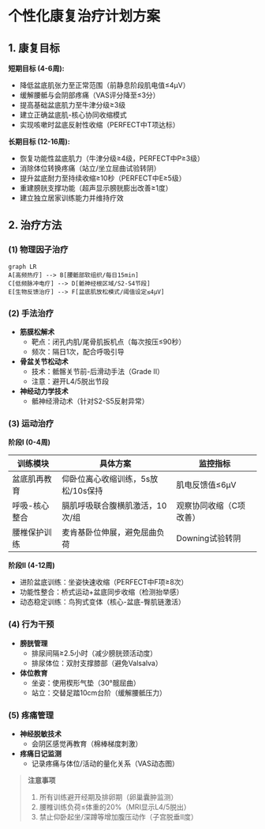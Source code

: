 # 个性化康复治疗计划方案

## 1. 康复目标
**短期目标 (4-6周):**
- 降低盆底肌张力至正常范围（前静息阶段肌电值≤4μV）
- 缓解腰骶与会阴部疼痛（VAS评分降至≤3分）
- 提高基础盆底肌力至牛津分级≥3级
- 建立正确盆底肌-核心协同收缩模式
- 实现咳嗽时盆底反射性收缩（PERFECT中T项达标）

**长期目标 (12-16周):**
- 恢复功能性盆底肌力（牛津分级≥4级，PERFECT中P≥3级）
- 消除体位转换疼痛（站立/坐立屈曲试验转阴）
- 提升盆底耐力至持续收缩≥10秒（PERFECT中E≥5级）
- 重建膀胱支撑功能（超声显示膀胱膨出改善≥1度）
- 建立独立居家训练能力并维持疗效

## 2. 治疗方法
### (1) 物理因子治疗
```mermaid
graph LR
A[高频热疗] --> B[腰骶部软组织/每日15min]
C[低频脉冲电疗] --> D[骶神经根区域/S2-S4节段]
E[生物反馈治疗] --> F[盆底肌放松模式/阈值设定≤4μV]
```

### (2) 手法治疗
- **筋膜松解术**  
  - 靶点：闭孔内肌/尾骨肌扳机点（每次按压≤90秒）  
  - 频次：隔日1次，配合呼吸引导  
- **骨盆关节松动术**  
  - 技术：骶髂关节前-后滑动手法（Grade II）  
  - 注意：避开L4/5脱出节段  
- **神经动力学技术**  
  - 骶神经滑动术（针对S2-S5反射异常）  

### (3) 运动治疗
**阶段Ⅰ (0-4周)**

| 训练模块       | 具体方案                          | 监控指标               |
|----------------|-----------------------------------|------------------------|
| 盆底肌再教育   | 仰卧位离心收缩训练，5s放松/10s保持 | 肌电反馈值≤6μV        |
| 呼吸-核心整合  | 膈肌呼吸联合腹横肌激活，10次/组   | 观察协同收缩（C项改善）|
| 腰椎保护训练   | 麦肯基卧位伸展，避免屈曲负荷      | Downing试验转阴       |


**阶段Ⅱ (4-12周)**
- 进阶盆底训练：坐姿快速收缩（PERFECT中F项≥8次）  
- 功能性整合：桥式运动+盆底同步收缩（检测抬举感）  
- 动态稳定训练：鸟狗式变体（核心-盆底-臀肌链激活）  

### (4) 行为干预
- **膀胱管理**  
  - 排尿间隔≥2.5小时（减少膀胱颈活动度）  
  - 排尿体位：双肘支撑膝部（避免Valsalva）  
- **体位教育**  
  - 坐姿：使用楔形气垫（30°髋屈曲）  
  - 站立：交替足踏10cm台阶（缓解腰骶压力）  

### (5) 疼痛管理
- **神经脱敏技术**  
  - 会阴区感觉再教育（棉棒梯度刺激）  
- **疼痛日记监测**  
  - 记录疼痛与体位/活动的量化关系（VAS动态图）  

> **注意事项**  
> 1. 所有训练避开经期及排卵期（卵巢囊肿监测）  
> 2. 腰椎训练负荷≤体重的20%（MRI显示L4/5脱出）  
> 3. 禁止仰卧起坐/深蹲等增加腹压动作（子宫脱垂II度）  
